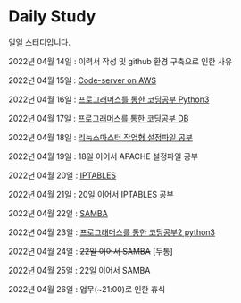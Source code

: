 # Daily Study
일일 스터디입니다.

2022년 04월 14일 : 이력서  작성 및 github 환경 구축으로 인한 사유

2022년 04월 15일 : [Code-server on AWS](/2022/0415_Create_Code_Server.md)

2022년 04월 16일 : [프로그래머스를 통한 코딩공부 Python3](/2022/0416_Study.md)

2022년 04월 17일 : [프로그래머스를 통한 코딩공부 DB](/2022/0417_Study.md)

2022년 04월 18일 : [리눅스마스터 작업형 설정파일 공부](/2022/0418_0419_LinuxMaster_Study.md)

2022년 04월 19일 : 18일 이어서 APACHE 설정파일 공부

2022년 04월 20일 : [IPTABLES](/2022/0420_IPTABLES.md)

2022년 04월 21일 : 20일 이어서 IPTABLES 공부 

2022년 04월 22일 : [SAMBA](/2022/0422_SAMBA.md)

2022년 04월 23일 : [프로그래머스를 통한 코딩공부2 python3](/2022/0423_Study.md)

2022년 04월 24일 : ~~22일 이어서 SAMBA~~ [두통]

2022년 04월 25일 : 22일 이어서 SAMBA

2022년 04월 26일 : 업무(~21:00)로 인한 휴식
